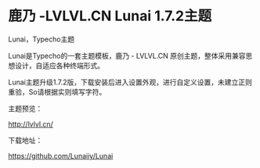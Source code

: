 # 鹿乃 -LVLVL.CN Lunai 1.7.2主题

Lunai，Typecho主题

Lunai是Typecho的一套主题模板，鹿乃 - LVLVL.CN 原创主题，整体采用兼容思想设计，自适应各种终端形式。

Lunai主题升级1.7.2版，下载安装后进入设置外观，进行自定义设置，未建立正则重验，So请根据实则填写字符。

主题预览：

http://lvlvl.cn/

下载地址：

https://github.com/Lunaiiy/Lunai</trans>
